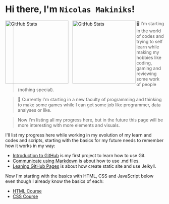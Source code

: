 # Hi there, I'm `Nicolas Makiniks`!

<p>
  <img 
      align="left" 
      alt="GitHub Stats" 
      height="200" 
      style="padding-right: 10px;" 
      src="https://github-readme-stats.vercel.app/api?username=Nicolas-Makiniks&show_icons=true&theme=tokyonight&include_all_commits=true&locale=en" 
    />
  
  <img 
        align="left" 
        alt="GitHub Stats" 
        height="200" 
        src="https://github-readme-stats.vercel.app/api/top-langs/?username=Nicolas-Makiniks&theme=tokyonight&layout=compact&custom_title=Tecnologias&langs_count=9" 
  />
</p>

> 🖥️ I'm starting in the world of codes and trying to self learn while making my hobbies like coding, gaming and reviewing some work of people (nothing special).

> 🌱 Currently I'm starting in a new faculty of programming and thinking to make some games while I can get some job like programmer, data analyses or like.

> Now I'm listing all my progress here, but in the future this page will be more interesting with more elements and visuals.

I'll list my progress here while working in my evolution of my learn and codes and scripts, starting with the basics for my future needs to remember how it works in my way:
<!-- Some day my profile will see like this one [Dalpat Rathore](https://github.com/DalpatRathore) -->
- [Introduction to GitHub](https://github.com/Nicolas-Makiniks/Introduction-to-GitHub) is my first project to learn how to use Git.
- [Communicate using Markdown](https://github.com/Nicolas-Makiniks/skills-communicate-using-markdown) is about how to use .md files.
- [Leaning GitHub Pages](https://github.com/Nicolas-Makiniks/skills-github-pages) is about how create static site and use Jelkyll.

Now I'm starting with the basics with HTML, CSS and JavaScript below even though I already know the basics of each:
- [HTML Course](https://github.com/Nicolas-Makiniks/HTML-Course)
- [CSS Course](https://github.com/Nicolas-Makiniks/CSS-Course)
